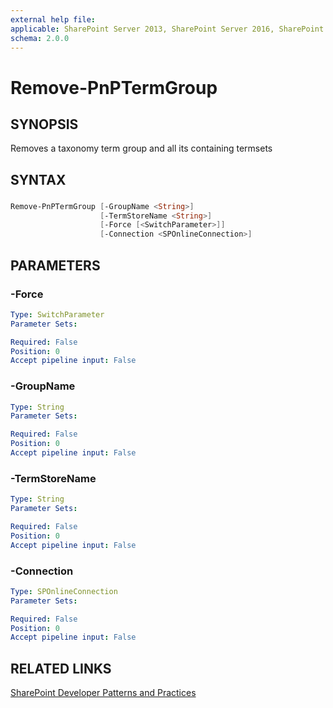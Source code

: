 ```yaml
---
external help file:
applicable: SharePoint Server 2013, SharePoint Server 2016, SharePoint Online
schema: 2.0.0
---
```

# Remove-PnPTermGroup

## SYNOPSIS
Removes a taxonomy term group and all its containing termsets

## SYNTAX 

### 
```powershell
Remove-PnPTermGroup [-GroupName <String>]
                    [-TermStoreName <String>]
                    [-Force [<SwitchParameter>]]
                    [-Connection <SPOnlineConnection>]
```

## PARAMETERS

### -Force


```yaml
Type: SwitchParameter
Parameter Sets: 

Required: False
Position: 0
Accept pipeline input: False
```

### -GroupName


```yaml
Type: String
Parameter Sets: 

Required: False
Position: 0
Accept pipeline input: False
```

### -TermStoreName


```yaml
Type: String
Parameter Sets: 

Required: False
Position: 0
Accept pipeline input: False
```

### -Connection


```yaml
Type: SPOnlineConnection
Parameter Sets: 

Required: False
Position: 0
Accept pipeline input: False
```

## RELATED LINKS

[SharePoint Developer Patterns and Practices](http://aka.ms/sppnp)